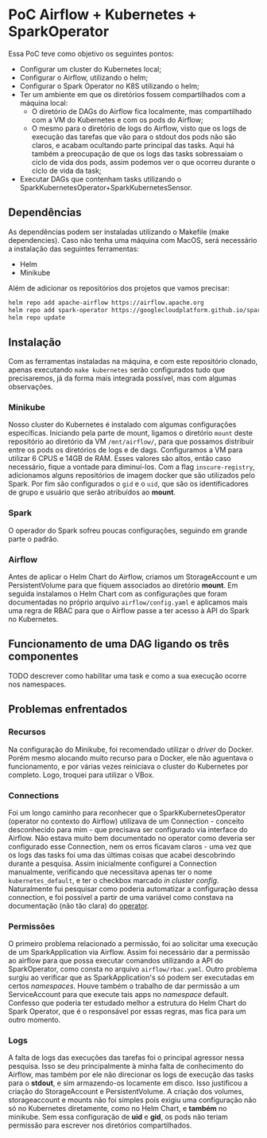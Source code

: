 # PoC Airflow + Kubernetes + SparkOperator

Essa PoC teve como objetivo os seguintes pontos:
- Configurar um cluster do Kubernetes local;
- Configurar o Airflow, utilizando o helm;
- Configurar o Spark Operator no K8S utilizando o helm;
- Ter um ambiente em que os diretórios fossem compartilhados com a máquina local:
  - O diretório de DAGs do Airflow fica localmente, mas compartilhado com a VM do Kubernetes e com os pods do Airflow;
  - O mesmo para o diretório de logs do Airflow, visto que os logs de execução das tarefas que vão para o stdout dos pods não são claros, e acabam ocultando parte principal das tasks. Aqui há também a preocupação de que os logs das tasks sobressaiam o ciclo de vida dos pods, assim podemos ver o que ocorreu durante o ciclo de vida da task;
- Executar DAGs que contenham tasks utilizando o SparkKubernetesOperator+SparkKubernetesSensor.


## Dependências

As dependências podem ser instaladas utilizando o Makefile (make dependencies).
Caso não tenha uma máquina com MacOS, será necessário a instalação das seguintes ferramentas:
- Helm
- Minikube

Além de adicionar os repositórios dos projetos que vamos precisar:
```bash
helm repo add apache-airflow https://airflow.apache.org
helm repo add spark-operator https://googlecloudplatform.github.io/spark-on-k8s-operator
helm repo update
```
## Instalação

Com as ferramentas instaladas na máquina, e com este repositório clonado, apenas executando `make kubernetes` serão configurados tudo que precisaremos, já da forma mais integrada possível, mas com algumas observações.

### Minikube

Nosso cluster do Kubernetes é instalado com algumas configurações específicas.
Iniciando pela parte de mount, ligamos o diretório `mount` deste repositório ao diretório da VM `/mnt/airflow/`, para que possamos distribuir entre os pods os diretórios de logs e de dags.
Configuramos a VM para utilizar 6 CPUS e 14GB de RAM. Esses valores são altos, então caso necessário, fique a vontade para diminuí-los.
Com a flag `inscure-registry`, adicionamos alguns repositórios de imagem docker que são utilizados pelo Spark.
Por fim são configurados o `gid` e o `uid`, que são os identificadores de grupo e usuário que serão atribuídos ao **mount**.

### Spark

O operador do Spark sofreu poucas configurações, seguindo em grande parte o padrão.

### Airflow

Antes de aplicar o Helm Chart do Airflow, criamos um StorageAccount e um PersistentVolume para que fiquem associados ao diretório **mount**. Em seguida instalamos o Helm Chart com as configurações que foram documentadas no próprio arquivo `airflow/config.yaml` e aplicamos mais uma regra de RBAC para que o Airflow passe a ter acesso à API do Spark no Kubernetes.

## Funcionamento de uma DAG ligando os três componentes



TODO descrever como habilitar uma task e como a sua execução ocorre nos namespaces.

## Problemas enfrentados

### Recursos

Na configuração do Minikube, foi recomendado utilizar o *driver* do Docker. Porém mesmo alocando muito recurso para o Docker, ele não aguentava o funcionamento, e por várias vezes reiniciava o cluster do Kubernetes por completo. Logo, troquei para utilizar o VBox.

### Connections

Foi um longo caminho para reconhecer que o SparkKubernetesOperator (operator no contexto do Airflow) utilizava de um Connection - conceito desconhecido para mim - que precisava ser configurado via interface do Airflow. Não estava muito bem documentado no operator como deveria ser configurado esse Connection, nem os erros ficavam claros - uma vez que os logs das tasks foi uma das últimas coisas que acabei descobrindo durante a pesquisa. Assim inicialmente configurei a Connection manualmente, verificando que necessitava apenas ter o nome `kubernetes_default`, e ter o checkbox marcado *in cluster config*.
Naturalmente fui pesquisar como poderia automatizar a configuração dessa connection, e foi possível a partir de uma variável como constava na documentação (não tão clara) do [operator](https://airflow.apache.org/docs/apache-airflow-providers-cncf-kubernetes/stable/connections/kubernetes.html#howto-connection-kubernetes).

### Permissões

O primeiro problema relacionado a permissão, foi ao solicitar uma execução de um SparkApplication via Airflow. Assim foi necessário dar a permissão ao airflow para que possa executar comandos utilizando a API do SparkOperator, como consta no arquivo `airflow/rbac.yaml`.
Outro problema surgiu ao verificar que as SparkApplication's só podem ser executadas em certos *namespaces*. Houve também o trabalho de dar permissão a um ServiceAccount para que execute tais apps no *namespace* default. Confesso que poderia ter estudado melhor a estrutura do Helm Chart do Spark Operator, que é o responsável por essas regras, mas fica para um outro momento.

### Logs

A falta de logs das execuções das tarefas foi o principal agressor nessa pesquisa. Isso se deu principalmente à minha falta de conhecimento do Airflow, mas também por ele não direcionar os logs de execução das tasks para o **stdout**, e sim armazendo-os locamente em disco.
Isso justificou a criação do StorageAccount e PersistentVolume. A criação dos volumes, storageaccount e mounts não foi simples pois exigiu uma configuração não só no Kubernetes diretamente, como no Helm Chart, e **também** no minikube. Sem essa configuração de **uid** e **gid**, os pods não teriam permissão para escrever nos diretórios compartilhados.
